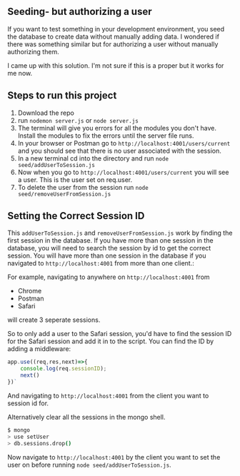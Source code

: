 ## Seeding- but authorizing a user

If you want to test something in your development environment, you seed the database to create data without manually adding data. I wondered if there was something similar but for authorizing a user without manually authorizing them.

I came up with this solution. I'm not sure if this is a proper but it works for me now.

## Steps to run this project

1. Download the repo
2. run `nodemon server.js` or `node server.js`
3. The terminal will give you errors for all the modules you don't have. Install the modules to fix the errors until the server file runs.
4. In your browser or Postman go to `http://localhost:4001/users/current` and you should see that there is no user associated with the session.
5. In a new terminal cd into the directory and run `node seed/addUserToSession.js`
6. Now when you go to `http://localhost:4001/users/current` you will see a user. This is the user set on req.user.
7. To delete the user from the session run `node seed/removeUserFromSession.js`

## Setting the Correct Session ID

This `addUserToSession.js` and `removeUserFromSession.js` work by finding the first session in the database. If you have more than one session in the database, you will need to search the session by id to get the correct session. You will have more than one session in the database if you navigated to `http://localhost:4001` from more than one client.:

For example, navigating to anywhere on `http://localhost:4001` from

- Chrome
- Postman
- Safari

will create 3 seperate sessions.

So to only add a user to the Safari session, you'd have to find the session ID for the Safari session and add it in to the script. You can find the ID by adding a middleware:

```javascript
app.use((req,res,next)=>{
    console.log(req.sessionID);
    next()
})`
```

And navigating to `http://localhost:4001` from the client you want to session id for.

Alternatively clear all the sessions in the mongo shell.

```bash
$ mongo
> use setUser
> db.sessions.drop()
```

Now navigate to `http://localhost:4001` by the client you want to set the user on before running `node seed/addUserToSession.js`.
